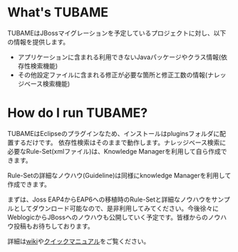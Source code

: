 What's TUBAME
==============

TUBAMEはJBossマイグレーションを予定しているプロジェクトに対し、以下の情報を提供します。  
* アプリケーションに含まれる利用できないJavaパッケージやクラス情報(依存性検索機能)
* その他設定ファイルに含まれる修正が必要な箇所と修正工数の情報(ナレッジベース検索機能)

How do I run TUBAME?
==============
TUBAMEはEclipseのプラグインなため、インストールはpluginsフォルダに配置するだけです。
依存性検索はそのままで動作します。ナレッジベース検索に必要なRule-Set(xmlファイル)は、Knowledge Managerを利用して自ら作成できます。

Rule-Setの詳細なノウハウ(Guideline)は同様にknowledge Managerを利用して作成できます。

まずは、Joss EAP4からEAP6への移植時のRule-Setと詳細なノウハウをサンプルとしてダウンロード可能なので、是非利用してみてください。今後徐々にWeblogicからJBossへのノウハウも公開していく予定です。皆様からのノウハウ投稿もお待ちしております。

詳細は[wiki](https://github.com/TUBAME/migration-tool/wiki)や[クイックマニュアル](http://tubame.github.io/migration-tool)をご覧ください。

